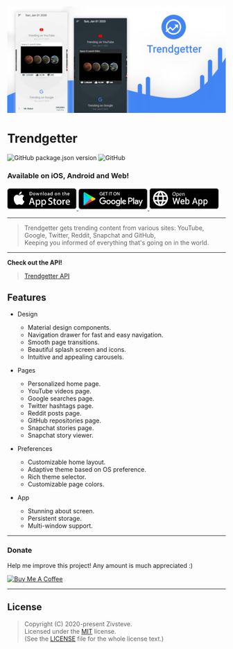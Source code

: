 <img src="./.github/images/showcase.png" alt="Showcase">

# Trendgetter

![GitHub package.json version](https://img.shields.io/github/package-json/v/Zivsteve/trendgetter?style=flat-square)
![GitHub](https://img.shields.io/github/license/Zivsteve/trendgetter?style=flat-square)

### Available on iOS, Android and Web!

<a href="https://tgetter.com/ios" target="_blank">
  <img src="./.github/images/app-store-badge.png" alt="App Store" width="160">
</a>
<a href="https://tgetter.com/android" target="_blank">
  <img src="./.github/images/google-play-badge.png" alt="Google Play" width="160">
</a>
<a href="https://tgetter.com/web" target="_blank">
  <img src="./.github/images/web-app-badge.png" alt="Web App" width="160">
</a>

---

> Trendgetter gets trending content from various sites: YouTube, Google, Twitter, Reddit, Snapchat and GitHub,  
> Keeping you informed of everything that's going on in the world.

---

**Check out the API!**

> [Trendgetter API](https://github.com/Zivsteve/trendgetter-api)

## Features

- Design

  - Material design components.
  - Navigation drawer for fast and easy navigation.
  - Smooth page transitions.
  - Beautiful splash screen and icons.
  - Intuitive and appealing carousels.

- Pages

  - Personalized home page.
  - YouTube videos page.
  - Google searches page.
  - Twitter hashtags page.
  - Reddit posts page.
  - GitHub repositories page.
  - Snapchat stories page.
  - Snapchat story viewer.

- Preferences

  - Customizable home layout.
  - Adaptive theme based on OS preference.
  - Rich theme selector.
  - Customizable page colors.

- App

  - Stunning about screen.
  - Persistent storage.
  - Multi-window support.

---

### Donate

Help me improve this project! Any amount is much appreciated :)

<a href="https://www.buymeacoffee.com/YkncqEs" target="_blank">
  <img src="https://cdn.buymeacoffee.com/buttons/default-blue.png" alt="Buy Me A Coffee" width="217" height="51">
</a>

---

## License

> Copyright (C) 2020-present Zivsteve.  
> Licensed under the [MIT](https://opensource.org/licenses/MIT) license.  
> (See the [LICENSE](https://github.com/Zivsteve/trendgetter-api/blob/master/LICENSE) file for the whole license text.)
